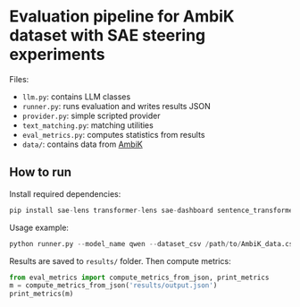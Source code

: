 # Evaluation pipeline for AmbiK dataset with SAE steering experiments

Files:
- `llm.py`: contains LLM classes
- `runner.py`: runs evaluation and writes results JSON
- `provider.py`: simple scripted provider
- `text_matching.py`: matching utilities
- `eval_metrics.py`: computes statistics from results 
- `data/`: contains data from [AmbiK](https://github.com/cog-model/AmbiK-dataset) 

## How to run

Install required dependencies:
```python
pip install sae-lens transformer-lens sae-dashboard sentence_transformers langchain_nebius
```

Usage example:
```python
python runner.py --model_name qwen --dataset_csv /path/to/AmbiK_data.csv --out_json results/output.json --num_examples 100 --mode both
```
Results are saved to `results/` folder.
Then compute metrics:

```python
from eval_metrics import compute_metrics_from_json, print_metrics
m = compute_metrics_from_json('results/output.json')
print_metrics(m)
```
